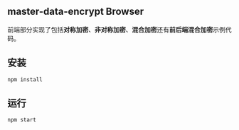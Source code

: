 ## master-data-encrypt Browser

前端部分实现了包括**对称加密**、**非对称加密**、**混合加密**还有**前后端混合加密**示例代码。

## 安装

```bash
npm install
```

## 运行

```bash
npm start
```